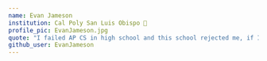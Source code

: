 ```yaml
---
name: Evan Jameson
institution: Cal Poly San Luis Obispo 🐎
profile_pic: EvanJameson.jpg
quote: "I failed AP CS in high school and this school rejected me, if I can do it you can too."
github_user: EvanJameson
---
```

